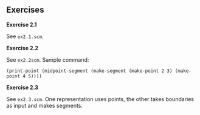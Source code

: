 ## Exercises

**Exercise 2.1**

See `ex2.1.scm`.

**Exercise 2.2**

See `ex2.2scm`. Sample command:

`(print-point (midpoint-segment (make-segment (make-point 2 3) (make-point 4 5))))`

**Exercise 2.3**

See `ex2.3.scm`. One representation uses points, the other takes boundaries as input and makes segments.

